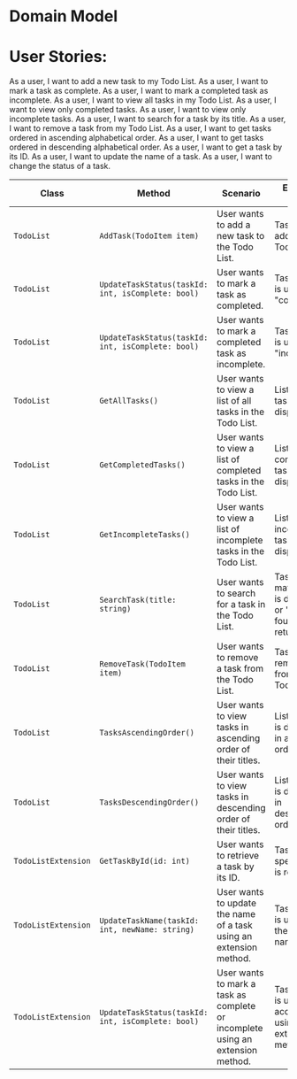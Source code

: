# Domain Model 

# User Stories:

As a user, I want to add a new task to my Todo List.
As a user, I want to mark a task as complete.
As a user, I want to mark a completed task as incomplete.
As a user, I want to view all tasks in my Todo List.
As a user, I want to view only completed tasks.
As a user, I want to view only incomplete tasks.
As a user, I want to search for a task by its title.
As a user, I want to remove a task from my Todo List.
As a user, I want to get tasks ordered in ascending alphabetical order.
As a user, I want to get tasks ordered in descending alphabetical order.
As a user, I want to get a task by its ID.
As a user, I want to update the name of a task.
As a user, I want to change the status of a task.

| Class               | Method                                            | Scenario                                                                       | Expected Output                                                           |
|---------------------|---------------------------------------------------|--------------------------------------------------------------------------------|---------------------------------------------------------------------------|
| `TodoList`          | `AddTask(TodoItem item)`                          | User wants to add a new task to the Todo List.                                 | Task is added to the Todo List.                                           |
| `TodoList`          | `UpdateTaskStatus(taskId: int, isComplete: bool)` | User wants to mark a task as completed.                                        | Task's status is updated to "completed".                                  | 
| `TodoList`          | `UpdateTaskStatus(taskId: int, isComplete: bool)` | User wants to mark a completed task as incomplete.                             | Task's status is updated to "incomplete".                                 |
| `TodoList`          | `GetAllTasks()`                                   | User wants to view a list of all tasks in the Todo List.                       | List of all tasks is displayed.                                           |
| `TodoList`          | `GetCompletedTasks()`                             | User wants to view a list of completed tasks in the Todo List.                 | List of completed tasks is displayed.                                     |
| `TodoList`          | `GetIncompleteTasks()`                            | User wants to view a list of incomplete tasks in the Todo List.                | List of incomplete tasks is displayed.                                    |
| `TodoList`          | `SearchTask(title: string)`                       | User wants to search for a task in the Todo List.                              | Task with a matching title is displayed, or "Task not found" is returned. |
| `TodoList`          | `RemoveTask(TodoItem item)`                       | User wants to remove a task from the Todo List.                                | Task is removed from the Todo List.                                       |
| `TodoList`          | `TasksAscendingOrder()`                           | User wants to view tasks in ascending order of their titles.                   | List of tasks is displayed in ascending order.                            |
| `TodoList`          | `TasksDescendingOrder()`                          | User wants to view tasks in descending order of their titles.                  | List of tasks is displayed in descending order.                           |
| `TodoListExtension` | `GetTaskById(id: int)`                            | User wants to retrieve a task by its ID.                                       | Task with the specified ID is returned.                                   |
| `TodoListExtension` | `UpdateTaskName(taskId: int, newName: string)`    | User wants to update the name of a task using an extension method.             | Task's name is updated to the new name.                                   |
| `TodoListExtension` | `UpdateTaskStatus(taskId: int, isComplete: bool)` | User wants to mark a task as complete or incomplete using an extension method. | Task's status is updated accordingly using an extension method.           |